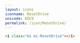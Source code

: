```yaml
---
layout: icons
iconname: ResetDrive
unicode: EDC9
permalink: /icon/ResetDrive/
---
```


``` html
<i class="mi mi-ResetDrive"></i>
```
